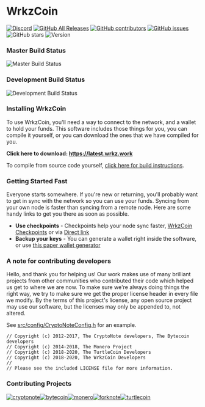 # WrkzCoin

[![Discord](https://img.shields.io/discord/460755304863498250?label=WrkzCoin%20Discord)](https://chat.wrkz.work) [![GitHub All Releases](https://img.shields.io/github/downloads/wrkzcoin/wrkzcoin/total.svg?include_prereleases)](https://latest.wrkz.work/) [![GitHub contributors](https://img.shields.io/github/contributors-anon/wrkzcoin/wrkzcoin?label=Contributors)](https://github.com/wrkzcoin/wrkzcoin/graphs/contributors) [![GitHub issues](https://img.shields.io/github/issues/wrkzcoin/wrkzcoin?label=Issues)](https://github.com/wrkzcoin/wrkzcoin/issues) ![GitHub stars](https://img.shields.io/github/stars/wrkzcoin/wrkzcoin?label=Github%20Stars)
![Version](https://img.shields.io/github/v/release/wrkzcoin/wrkzcoin?include_prereleases)

### Master Build Status

![Master Build Status](https://github.com/wrkzcoin/wrkzcoin/workflows/Build/badge.svg?branch=master)

### Development Build Status

![Development Build Status](https://github.com/wrkzcoin/wrkzcoin/workflows/Build/badge.svg?branch=development)

### Installing WrkzCoin

To use WrkzCoin, you'll need a way to connect to the network, and a wallet to hold your funds. This software includes those things for you, you can compile it yourself, or you can download the ones that we have compiled for you.

**Click here to download: https://latest.wrkz.work**

To compile from source code yourself, [click here for build instructions](https://github.com/wrkzcoin/wrkzcoin/blob/development/COMPILE.md).

### Getting Started Fast

Everyone starts somewhere. If you're new or returning, you'll probably want to get in sync with the network so you can use your funds. Syncing from your own node is faster than syncing from a remote node. Here are some handy links to get you there as soon as possible.

-   **Use checkpoints** - Checkpoints help your node sync faster, [WrkzCoin Checkpoints](https://github.com/wrkzcoin/checkpoints) or via [Direct link](https://github.com/wrkzcoin/checkpoints/raw/master/wrkzcoin_checkpoints.csv.zip) 
-   **Backup your keys** - You can generate a wallet right inside the software, or use [this paper wallet generator](https://paperwallet.wrkz.work)

### A note for contributing developers

Hello, and thank you for helping us! Our work makes use of many brilliant projects from other communities who contributed their code which helped us get to where we are now. To make sure we're always doing things the right way, we try to make sure we get the proper license header in every file we modify. By the terms of this project's license, any open source project may use our software, but the licenses may only be appended to, not altered. 

See [src/config/CryptoNoteConfig.h](https://github.com/turtlecoin/turtlecoin/commit/28cfef2575f2d767f6e512f2a4017adbf44e610e) for an example.

```
// Copyright (c) 2012-2017, The CryptoNote developers, The Bytecoin developers
// Copyright (c) 2014-2018, The Monero Project
// Copyright (c) 2018-2020, The TurtleCoin Developers
// Copyright (c) 2018-2020, The WrkzCoin Developers
//
// Please see the included LICENSE file for more information.
```

### Contributing Projects

[![cryptonote](https://user-images.githubusercontent.com/34389545/72484723-d84bf700-37ca-11ea-812e-e24cd7bf9fca.png)](https://cryptonote.org/)[![bytecoin](https://user-images.githubusercontent.com/34389545/72484467-ef3e1980-37c9-11ea-903d-3d1266e9c4c2.png)](https://bytecoin.org/)[![monero](https://user-images.githubusercontent.com/34389545/72484448-e0576700-37c9-11ea-934a-15a7d9231709.png)](https://web.getmonero.org/)[![forknote](https://user-images.githubusercontent.com/34389545/72484430-d59cd200-37c9-11ea-8529-e06ae2426dca.png)](http://forknote.net/)[![turtlecoin](https://user-images.githubusercontent.com/34389545/72484404-c0c03e80-37c9-11ea-8754-0b5a8e797965.png)](https://turtlecoin.lol)


